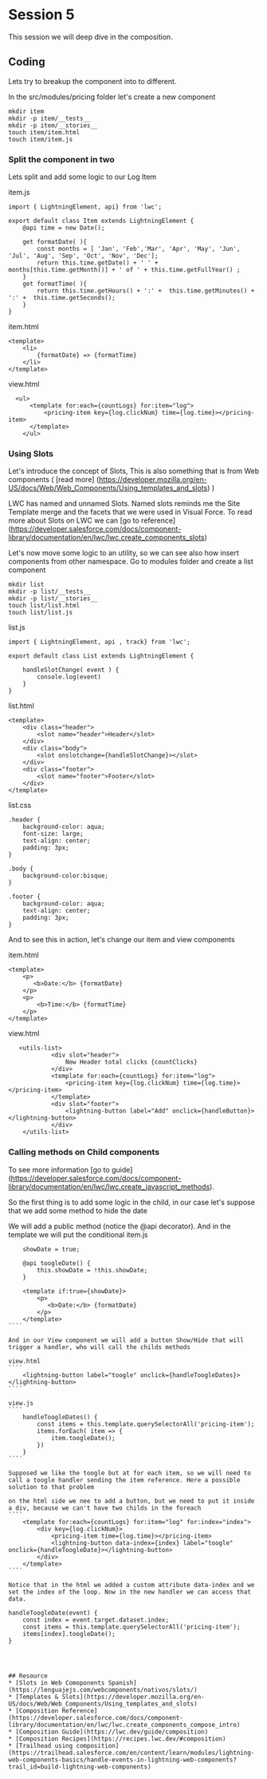 # Session 5
This session we will deep dive in the composition.

## Coding
Lets try to breakup the component into to different. 

In the src/modules/pricing folder let's create a new component
````
mkdir item
mkdir -p item/__tests__
mkdir -p item/__stories__
touch item/item.html
touch item/item.js
````

### Split the component in two
Lets split and add some logic to our Log Item

item.js
````
import { LightningElement, api} from 'lwc';

export default class Item extends LightningElement {
    @api time = new Date();
 
    get formatDate( ){
        const months = [ 'Jan', 'Feb','Mar', 'Apr', 'May', 'Jun', 'Jul', 'Aug', 'Sep', 'Oct', 'Nov', 'Dec'];
        return this.time.getDate() + ' ' + months[this.time.getMonth()] + ' of ' + this.time.getFullYear() ;
    }
    get formatTime( ){
        return this.time.getHours() + ':' +  this.time.getMinutes() + ':' +  this.time.getSeconds();
    }
}
````

item.html
````
<template>
    <li>
        {formatDate} => {formatTime}
    </li>
</template>
````

view.html
````
  <ul>
      <template for:each={countLogs} for:item="log">
          <pricing-item key={log.clickNum} time={log.time}></pricing-item>
      </template>    
    </ul>
````

### Using Slots
Let's introduce the concept of Slots, This is also something that is from Web components ( [read more] (https://developer.mozilla.org/en-US/docs/Web/Web_Components/Using_templates_and_slots) )

LWC has named and unnamed Slots. Named slots reminds me the Site Template merge and the facets that we were used in Visual Force. To read more about Slots on LWC we can [go to reference] (https://developer.salesforce.com/docs/component-library/documentation/en/lwc/lwc.create_components_slots)


Let's now move some logic to an utility, so we can see also how insert components from other namespace. Go to modules folder and create a list component

````
mkdir list
mkdir -p list/__tests__
mkdir -p list/__stories__
touch list/list.html
touch list/list.js
````

list.js
````
import { LightningElement, api , track} from 'lwc';

export default class List extends LightningElement {

    handleSlotChange( event ) {
        console.log(event)
    }
}
````

list.html
````
<template>
    <div class="header">
        <slot name="header">Header</slot>    
    </div>
    <div class="body">
        <slot onslotchange={handleSlotChange}></slot>
    </div>
    <div class="footer">
        <slot name="footer">Footer</slot>    
    </div>
</template>
````

list.css
````
.header {
    background-color: aqua;
    font-size: large;
    text-align: center;
    padding: 3px;
}

.body {
    background-color:bisque;    
}

.footer {
    background-color: aqua;
    text-align: center;
    padding: 3px;
}
````

And to see this in action, let's change our item and view components

item.html
````
<template>
    <p>
       <b>Date:</b> {formatDate} 
    </p>
    <p>
        <b>Time:</b> {formatTime}
    </p>        
</template>
````

view.html
````
   <utils-list>
            <div slot="header">
                New Header total clicks {countClicks}
            </div>    
            <template for:each={countLogs} for:item="log">
                <pricing-item key={log.clickNum} time={log.time}></pricing-item>
            </template>    
            <div slot="footer">
                <lightning-button label="Add" onclick={handleButton}></lightning-button>
            </div>    
    </utils-list>    

````

### Calling methods on Child components
To see more information [go to guide] (https://developer.salesforce.com/docs/component-library/documentation/en/lwc/lwc.create_javascript_methods).

So the first thing is to add some logic in the child, in our case let's suppose that we add some method to hide the date

We will add a public method (notice the @api decorator). And in the template we will put the conditional
item.js
````
    showDate = true;

    @api toogleDate() {
        this.showDate = !this.showDate;
    }
````

`````
    <template if:true={showDate}>
        <p>
           <b>Date:</b> {formatDate} 
        </p>
    </template>
````

And in our View component we will add a button Show/Hide that will trigger a handler, who will call the childs methods

view.html
````
    <lightning-button label="toogle" onclick={handleToogleDates}></lightning-button>
````

view.js
````
    handleToogleDates() {
        const items = this.template.querySelectorAll('pricing-item');
        items.forEach( item => {
            item.toogleDate();
        })
    }
````

Supposed we like the toogle but at for each item, so we will need to call a toogle handler sending the item reference. Here a possible solution to that problem

on the html side we nee to add a button, but we need to put it inside a div, because we can't have two childs in the foreach
````
    <template for:each={countLogs} for:item="log" for:index="index">
        <div key={log.clickNum}>
            <pricing-item time={log.time}></pricing-item>
            <lightning-button data-index={index} label="toogle" onclick={handleToogleDate}></lightning-button>
        </div>
    </template>    
````

Notice that in the html we added a custom attribute data-index and we set the index of the loop. Now in the new handler we can access that data.

`````
    handleToogleDate(event) {
        const index = event.target.dataset.index;
        const items = this.template.querySelectorAll('pricing-item');
        items[index].toogleDate();
    }
`````



## Resource
* [Slots in Web Comoponents Spanish](https://lenguajejs.com/webcomponents/nativos/slots/) 
* [Templates & Slots](https://developer.mozilla.org/en-US/docs/Web/Web_Components/Using_templates_and_slots)
* [Composition Reference](https://developer.salesforce.com/docs/component-library/documentation/en/lwc/lwc.create_components_compose_intro)
* [Composition Guide](https://lwc.dev/guide/composition)
* [Composition Recipes](https://recipes.lwc.dev/#composition)
* [Trailhead using composition](https://trailhead.salesforce.com/en/content/learn/modules/lightning-web-components-basics/handle-events-in-lightning-web-components?trail_id=build-lightning-web-components)
